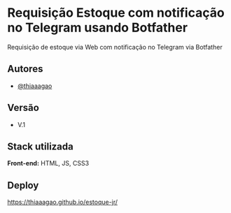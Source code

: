 
# Requisição Estoque com notificação no Telegram usando Botfather

Requisição de estoque via Web com notificação no Telegram via Botfather



## Autores

- [@thiaaagao](https://www.github.com/thiaaagao)

## Versão 
- V.1

## Stack utilizada

**Front-end:** HTML, JS, CSS3

## Deploy

https://thiaaagao.github.io/estoque-jr/
